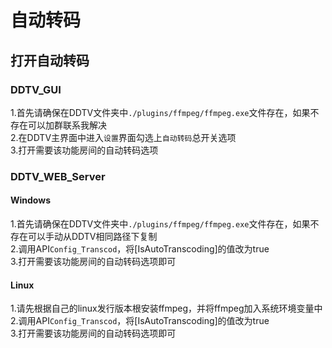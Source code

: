 # 自动转码
## 打开自动转码
### DDTV_GUI
1.首先请确保在DDTV文件夹中`./plugins/ffmpeg/ffmpeg.exe`文件存在，如果不存在可以加群联系我解决    
2.在DDTV主界面中进入`设置`界面勾选上`自动转码`总开关选项    
3.打开需要该功能房间的自动转码选项 
  
### DDTV_WEB_Server
#### Windows
1.首先请确保在DDTV文件夹中`./plugins/ffmpeg/ffmpeg.exe`文件存在，如果不存在可以手动从DDTV相同路径下复制  
2.调用API`Config_Transcod`，将[IsAutoTranscoding]的值改为true  
3.打开需要该功能房间的自动转码选项即可    

#### Linux
1.请先根据自己的linux发行版本根安装ffmpeg，并将ffmpeg加入系统环境变量中    
2.调用API`Config_Transcod`，将[IsAutoTranscoding]的值改为true  
3.打开需要该功能房间的自动转码选项即可  